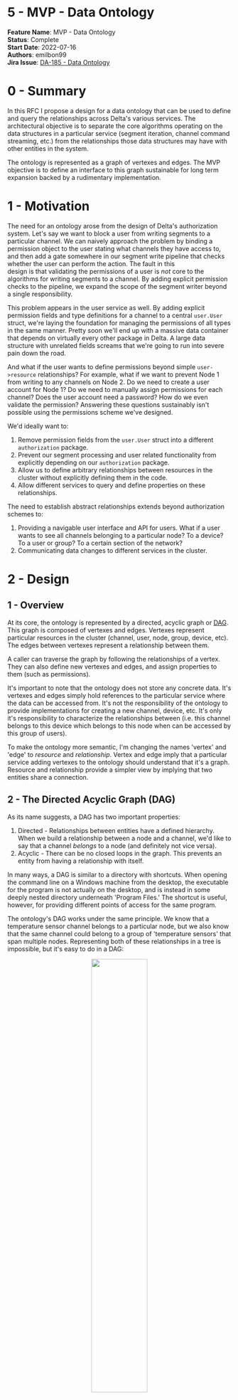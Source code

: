 # 5 - MVP - Data Ontology

**Feature Name**: MVP - Data Ontology \
**Status**: Complete \
**Start Date**: 2022-07-16 \
**Authors**: emilbon99 \
**Jira Issue**: [DA-185 - Data Ontology](https://arya-analytics.atlassian.net/browse/DA-185)

# 0 - Summary

In this RFC I propose a design for a data ontology that can be used to define and
query the relationships across Delta's various services. The architectural objective
is to separate the core algorithms operating on the data structures in a particular
service (segment iteration, channel command streaming, etc.) from the relationships
those data structures may have with other entities in the system.

The ontology is represented as a graph of vertexes and edges. The MVP objective is
to define an interface to this graph sustainable for long term expansion backed by
a rudimentary implementation.

# 1 - Motivation

The need for an ontology arose from the design of Delta's authorization system.
Let's say we want to block a user from writing segments to a particular channel. We
can naively approach the problem by binding a permission object to the user
stating what channels they have access to, and then add a gate somewhere in our segment
write pipeline that checks whether the user can perform the action. The fault in this  
design is that validating the permissions of a user is *not* core to the algorithms
for writing segments to a channel. By adding explicit permission checks to the
pipeline, we expand the scope of the segment writer beyond a single responsibility.

This problem appears in the user service as well. By adding explicit permission fields
and type definitions for a channel to a central `user.User` struct, we're laying the
foundation for managing the permissions of all types in the same manner. Pretty soon
we'll end up with a massive data container that depends on virtually every other package
in Delta. A large data structure with unrelated fields screams that we're going to
run into severe pain down the road.

And what if the user wants to define permissions beyond simple `user->resource`
relationships? For example, what if we want to prevent Node 1 from writing to any
channels on Node 2. Do we need to create a user account for Node 1? Do we need to
manually assign permissions for each channel? Does the user account need a password?
How do we even validate the permission? Answering these questions sustainably isn't
possible using the permissions scheme we've designed.

We'd ideally want to:

1. Remove permission fields from the `user.User` struct into a different `authorization`
   package.
2. Prevent our segment processing and user related functionality from explicitly
   depending on our `authorization` package.
3. Allow us to define arbitrary relationships between resources in the cluster without
   explicitly defining them in the code.
4. Allow different services to query and define properties on these relationships.

The need to establish abstract relationships extends beyond authorization schemes to:

1. Providing a navigable user interface and API for users. What if a user wants to see
   all channels belonging to a particular node? To a device? To a user or group? To a
   certain section of the network?
2. Communicating data changes to different services in the cluster.

# 2 - Design

## 1 - Overview

At its core, the ontology is represented by a directed, acyclic graph or
[DAG](https://en.wikipedia.org/wiki/Directed_acyclic_graph). This graph is composed of vertexes and edges.
Vertexes represent particular resources in the cluster (channel, user, node, group,
device, etc). The edges between vertexes represent a relationship between them.

A caller can traverse the graph by following the relationships of a vertex.
They can also define new vertexes and edges, and assign properties to them (such as
permissions).

It's important to note that the ontology does not store any concrete data. It's
vertexes and edges simply hold references to the particular service where the data
can be accessed from. It's not the responsibility of the ontology to provide
implementations for creating a new channel, device, etc. It's only it's
responsibility to characterize the relationships between (i.e. this channel belongs
to this device which belongs to this node when can be accessed by this group of users).

To make the ontology more semantic, I'm changing the names 'vertex' and 'edge' to
*resource* and *relationship*. Vertex and edge imply that a particular service adding
vertexes to the ontology should understand that it's a graph. Resource and relationship
provide a simpler view by implying that two entities share a connection.

## 2 - The Directed Acyclic Graph (DAG)

As its name suggests, a DAG has two important properties:

1. Directed - Relationships between entities have a defined hierarchy. When we build
   a relationship between a node and a channel, we'd like to say that a channel
   *belongs* to a node (and definitely not vice versa).
2. Acyclic - There can be no closed loops in the graph. This prevents an entity from
   having a relationship with itself.

In many ways, a DAG is similar to a directory with shortcuts. When opening the
command line on a Windows machine from the desktop, the executable for the program is
not actually on the desktop, and is instead in some deeply nested directory underneath
'Program Files.' The shortcut is useful, however, for providing different points of
access for the same program.

The ontology's DAG works under the same principle. We know that a temperature
sensor channel belongs to a particular node, but we also know that the same channel
could belong to a group of 'temperature sensors' that span multiple nodes. Representing
both of these relationships in a tree is impossible, but it's easy to do in a DAG:

<p align="middle">
<img src="images/220716-ontology/dag.png" width="50%">
<h6 align="middle">A simple channel ontology represented as a DAG</h6>
</p>

The location of 'Temperature Sensor 2' can be represented my the path "/temperature
sensors/temperature sensor 2" or by "nodes/node 1/temperature sensor 2". Both of
these paths are valid and intuitive ways of navigating the ontology. It just depends on
the callers needs.

It's also important to note that although this graph has undirected cycles, it does
not have any directed cycles. If we were to introduce a directed cycle like the
following,


<p align="middle">
<img src="images/220716-ontology/dag-bad.png" width="50%">
<h6 align="middle">An invalid DAG with a directed cycle</h6>
</p>

the graph would lose its meaning; Temperature Sensor 4 belongs to the group
temperature sensors but the group temperature sensors is also a temperature sensor?
A directed acyclic graph allows us to define dynamic relationships between entities
while maintaining a well-defined hierarchy.

## 3 - Resources and Relationships

Resources and relationships are the two core data types of the ontology. A resource, or
vertex on the DAG, is a unique entity in the cluster:

```go
package ontology

// Type represents a particular category of resource in the cluster (channel, user, 
// node, etc). 
type Type string

// ID is a cluster-unique identifier for the resource, regardless of its type (this 
// is why it's called an ID, and not just a key).
type ID struct {
	// Key is a unique identifier for a resource within its Type (i.e. unique to all 
	// channels). 
	Key string
	// Type is the type of resource.
	Type Type
}

type Resource struct {
	//  The ID for the resource.
	ID ID
	// Additional fields that aren't important to define right now...
}
```

A relationship, or edge on the DAG, is a directed relationship between two resources:

```go
package ontology

type RelationshipType string

type Relationship struct {
	From ID
	To   ID
	// Distinguishes different classes of relationships, such as parent-child, accessor
	// -accessed, etc.
	Type RelationshipType
}
```

The `ontology` package provides a builtin `ChildOf` relationship type that indicates that `From` is the child of `To`.

## 4 - Services

If the ontology's DAG only stores references, where do we actually get resources?
This is where a service comes in. A service for a particular resource type serves
as a gateway to the underlying service where the resource is stored.

The MVP interface for a service is decidedly simple:

```go
package ontology

type Service interface {
	// Retrieve returns data for the resource with the given ID.
	Retrieve(ID) (interface{}, error)
}
```

Within the ontology, we can store a map of services for each resource type. As a caller
traverse the DAG, we can use the service to retrieve the data for a particular resource.
Of course, this means we need to extend the `ontology.Resource` type to support holding
resource data along with the reference.

### 1 - Integrating Resource Data

The process for retrieving resource data is as follows:

1. A caller traverses the DAG until they find a resource of interest.
2. The ontology does a key-value lookup for the appropriate service.
3. The service retrieve the data for the resource, and binds it to
   the `ontology.Resource`
   from the DAG.
4. The `ontology.Resource` is returned to the caller.

I've had quite a bit of trouble defining a good way to integrate resource data into
the `Resource`. On the one hand, I'd like the `ontology` package to have as little
knowledge and interaction with the concrete type as possible. On the other hand, I'm not
a fan of highly dynamic, untyped interfaces. The simplest, and most abstracted way to
represent the payload is:

```go
package ontology

type Resource struct {
	ID ID
	// Data can hold a struct, map, slice, etc. that represents the concrete resource ID
	// refers to.
	Data interface{}
}
```

If we're exposing the resource through an API, we can serialize the Data to JSON and
return it to the client, where they can parse the fields as they wish.

This approach is general and loosely coupled, but poses problems when the
caller wants to parse the data. This can be illustrated when attempting to implement an
ABAC authorization system. When defining a policy, how do we extract specific
attributes from the resource? For example, we may allow or deny access to a channel
depending on its `Channel.NodeID` field. The only way to access this field is
through reflection, which I'd like to avoid.

### 2 - String-Value Maps

Another approach is to use a `fiber.Map` styled design where the resource is stored
in a string-value map:

```go
package ontology

type Data map[string]interface{}

type Service interface {
	Retrieve(ID) (Data, error)
}
type Resource struct {
	ID   ID
	Data Data
}
```

This is marginally less abstract, but definitely more sustainable. Now we can use
key-access in our ABAC policies:

```go
package ontology

// Enforce - A very very very very crude example.
func Enforce(resource Resource) error {
	if resource.Type != "channel" {
		return errors.New("access DENIED")
	}
	nodeID, ok := resource.Data["nodeID"]
	if !ok {
		return errors.New("probably a bug")
	}
	if nodeID != 42 {
		return errors.New("access DENIED")
	}
	return nil
}
```

This is similar to the `fiber.Ctx.Locals()` implementation, where
we can set arbitrary key-value pairs and get them later. While it works, the idea
of turning a struct into a map makes me fee a bit woozy (kind of like injecting a
bunch of random variables into a context).

### 3 - Looking to GraphQL for Inspiration

In many ways, the ontology serves a similar purpose to a GraphQL wrapper around a
set of microservices. Of course, the ontology can also be used as an internal bus for
communicating data within the codebase itself.

GraphQL defines its resources using a Schema, where the properties (names, types,
validation rules, etc. ) are defined for each resource type. A user writes a collection
of schemas, and then uses them to query the API.

We can take a similar approach by extending the `Service` interface to ask for a schema
definition along with its data.

```
type Service interface {
   // Schema returns a schema describing the properties of the resource type.
   Schema() Schema
   ...
}
```

This could be particularly useful if we want to support resources writes through the
ontology, and could eventually allow for the creation of typesafe APIs.

### 4 - (Mild) Digression - Thinking Architecturally

I'd like to make note of an important distinction between a GraphQL interface and the
schema concept I introduced above. Many typesafe APIs (GraphQL, gRPC, tRPC, Swagger)
rely on custom languages to define their resources. These languages can then
generate code that can be imported and implemented into your general purpose
language of choice.

If we're talking about using a typesafe API to communicate between two microservices
A and B, where A stores the resource (the 'server') and B queries it (the 'client'), I
think it's important to ask *who is responsible for defining the API?*.

Unless the server is specifically designed to support arbitrary data types and
relationships (like a database), I think it's prudent to assume the server is
responsible for letting the client know which resources it exposes. This establishes
a clear contract with a single source of truth.

This leads me to ask why we define our schemas in custom languages and them compile them
to GP libraries instead of defining them in their *native* type and compiling them to
a custom schema language?

This approach adds complexity, as we need to add support for bidirectional code
generation, but it seems to do a better job of allocating single
responsibility. It's the typesafe APIs job to:

1. Tell the client what type of resources it exposes.
2. Transport resources to and from the server.

This doesn't mean it's the APIs job to *define the resources themselves*. Why don't
we do that in the microservice code itself, where the majority of the core logic lives?

This is the approach I'd like to try with the ontology, where it essentially serves
as an internal API between different services. Resources should *not* be defined in
the ontology, but in the services that interact with it.

This approach may have unforeseen pitfalls. I guess we'll find out.

## 4 - Future Work

### 1 - Writes through the Ontology

Right now, we're only able to read resource data from the ontology. I think its 
pertinent to consider whether we'd like to add support for writing to resources in 
the future. 

On the one hand, this transfers more responsibility onto the ontology for managing 
resource data. On the other hand, we've already established strongly typed schemas, and
could use them to automatically create typesafe write APIs so that services don't have
to implement their own.

We won't know until we've put the existing design through its paces, so I'll lease this
as an open question. 